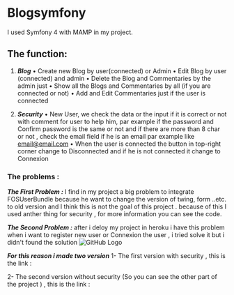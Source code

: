 # Blogsymfony
I used Symfony 4 with MAMP in my project.

## The function: 
1.	***Blog***
•	Create new Blog by user(connected) or Admin
•	Edit Blog by user (connected) and admin
•	Delete the Blog and Commentaries by the admin just 
•	Show all the Blogs and Commentaries by all (if you are connected or not)
•	Add and Edit Commentaries just if the user is connected

2.	***Security***
•	New User, we check the data or the input if it is correct or not with comment for user to help him, par example if the password and Confirm password is the same or not and if there are more than 8 char or not , check the email field if he is an email par example like email@email.com
•	When the user is connected the button in top-right corner change to Disconnected and if he is not connected it change to Connexion

### The problems :
***The First Problem :*** I find in my project a big problem to integrate FOSUserBundle because he want to change the version of twing, form ..etc. to old version and I think this is not the goal of this project . because of this I used anther thing for security , for more information you can see the code.

***The Second Problem :*** after i deloy my project in heroku i have this problem when i want to register new user or Connexion the user , i tried solve it but i didn't found the solution
![GitHub Logo](blogsymfony/image/error.png)

***For this reason i made two version***
1- The first version with security , this is the link :

2- The second version without security (So you can see the other part of the project ) , this is the link :
